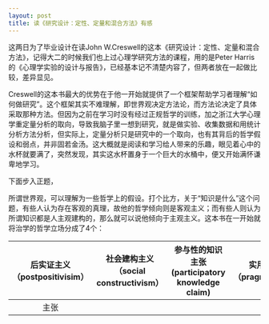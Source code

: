 ```yaml
---
layout: post
title: 读《研究设计：定性、定量和混合方法》有感
---
```

这两日为了毕业设计在读John W.Creswell的这本《研究设计：定性、定量和混合方法》，记得大二的时候我们也上过心理学研究方法的课程，用的是Peter Harris的《心理学实验的设计与报告》，已经基本记不清楚内容了，但两者放在一起做比较，差异显见。

Creswell的这本书最大的优势在于他一开始就提供了一个框架帮助学习者理解“如何做研究”。这个框架其实不难理解，即世界观决定方法论，而方法论决定了具体采取那种方法。但因为之前在学习时没有经过正规哲学的训练，加之浙江大学心理学重定量分析的取向，导致我脑子里一想到研究，就是做实验、收集数据和用统计分析方法分析，但实际上，定量分析只是研究中的一个取向，也有其背后的哲学假设和弱点，并非固若金汤。这大概就是阅读和学习给人带来的乐趣，眼见着心中的水杯就要满了，突然发现，其实这水杯置身于一个巨大的水桶中，便又开始满怀谦卑地学习。

下面步入正题，

所谓世界观，可以理解为一些哲学上的假设。打个比方，关于“知识是什么”这个问题，有些人认为存在客观的真理，故他的哲学倾向则是客观主义；而有些人则认为所谓知识都是人主观建构的，那么就可以说他倾向于主观主义。这本书在一开始就将治学的哲学立场分成了4个：

|后实证主义（postpositivisim）|社会建构主义（social constructivism）|参与性的知识主张(participatory knowledge claim)|实用主义（pragmatism）|
|:---:|:---:|:---:|:---:|
|主张||||
